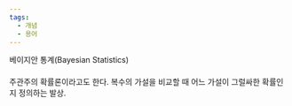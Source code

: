 ```yaml
---
tags:
  - 개념
  - 용어
---
```


베이지안 통계(Bayesian Statistics)

####
주관주의 확률론이라고도 한다. 복수의 가설을 비교할 때 어느 가설이 그럴싸한 확률인지 정의하는 발상.
